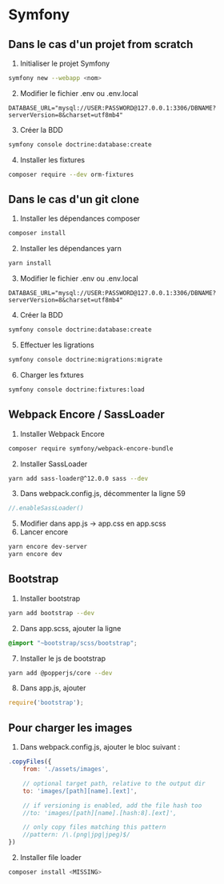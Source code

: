 # Symfony

## Dans le cas d'un projet from scratch
1. Initialiser le projet Symfony

```bash
symfony new --webapp <nom>
```

2. Modifier le fichier .env ou .env.local

```env
DATABASE_URL="mysql://USER:PASSWORD@127.0.0.1:3306/DBNAME?serverVersion=8&charset=utf8mb4"
```

3. Créer la BDD

```bash
symfony console doctrine:database:create
```

4. Installer les fixtures

```bash
composer require --dev orm-fixtures
```

## Dans le cas d'un git clone
1. Installer les dépendances composer

```bash
composer install
```

2. Installer les dépendances yarn

```bash
yarn install
```

3. Modifier le fichier .env ou .env.local

```env
DATABASE_URL="mysql://USER:PASSWORD@127.0.0.1:3306/DBNAME?serverVersion=8&charset=utf8mb4"
```

4. Créer la BDD

```bash
symfony console doctrine:database:create
```

5. Effectuer les ligrations

```bash
symfony console doctrine:migrations:migrate
```

6. Charger les fxtures

```bash
symfony console doctrine:fixtures:load
```

## Webpack Encore / SassLoader
1. Installer Webpack Encore

```bash
composer require symfony/webpack-encore-bundle
```

2. Installer SassLoader

```bash
yarn add sass-loader@^12.0.0 sass --dev
```

3. Dans webpack.config.js, décommenter la ligne 59

```js
//.enableSassLoader()
```

5. Modifier dans app.js -> app.css en app.scss
6. Lancer encore

```bash
yarn encore dev-server
yarn encore dev
```

## Bootstrap
1. Installer bootstrap

```bash
yarn add bootstrap --dev
```

2. Dans app.scss, ajouter la ligne

```scss
@import "~bootstrap/scss/bootstrap";
```

7. Installer le js de bootstrap

```bash
yarn add @popperjs/core --dev
```

8. Dans app.js, ajouter

```js
require('bootstrap');
```

## Pour charger les images
1. Dans webpack.config.js, ajouter le bloc suivant :

```js
.copyFiles({
    from: './assets/images',

    // optional target path, relative to the output dir
    to: 'images/[path][name].[ext]',

    // if versioning is enabled, add the file hash too
    //to: 'images/[path][name].[hash:8].[ext]',

    // only copy files matching this pattern
    //pattern: /\.(png|jpg|jpeg)$/
})
```

2. Installer file loader

```bash
composer install <MISSING>
```